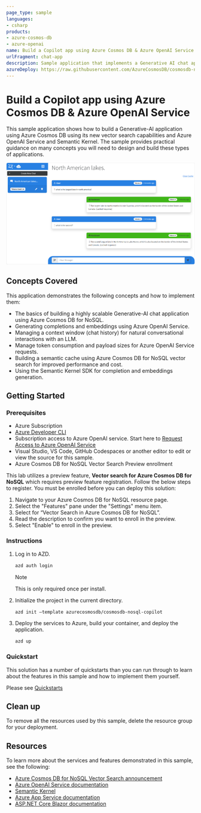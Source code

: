 ```yaml
---
page_type: sample
languages:
- csharp
products:
- azure-cosmos-db
- azure-openai
name: Build a Copilot app using Azure Cosmos DB & Azure OpenAI Service
urlFragment: chat-app
description: Sample application that implements a Generative AI chat application that demonstrates context windows, semantic cache and Semantic Kernel integration.
azureDeploy: https://raw.githubusercontent.com/AzureCosmosDB/cosmosdb-nosql-copilot/main/azuredeploy.json
---
```


# Build a Copilot app using Azure Cosmos DB & Azure OpenAI Service

This sample application shows how to build a Generative-AI application using Azure Cosmos DB using its new vector search capabilities and Azure OpenAI Service and Semantic Kernel. The sample provides practical guidance on many concepts you will need to design and build these types of applications.

![Cosmos DB + ChatGPT user interface](screenshot.png)

## Concepts Covered

This application demonstrates the following concepts and how to implement them:

- The basics of building a highly scalable Generative-AI chat application using Azure Cosmos DB for NoSQL.
- Generating completions and embeddings using Azure OpenAI Service.
- Managing a context window (chat history) for natural conversational interactions with an LLM.
- Manage token consumption and payload sizes for Azure OpenAI Service requests.
- Building a semantic cache using Azure Cosmos DB for NoSQL vector search for improved performance and cost.
- Using the Semantic Kernel SDK for completion and embeddings generation.

## Getting Started

### Prerequisites

- Azure Subscription
- [Azure Developer CLI](https://aka.ms/azd-install)
- Subscription access to Azure OpenAI service. Start here to [Request Access to Azure OpenAI Service](https://aka.ms/oaiapply)
- Visual Studio, VS Code, GitHub Codespaces or another editor to edit or view the source for this sample.
- Azure Cosmos DB for NoSQL Vector Search Preview enrollment

This lab utilizes a preview feature, **Vector search for Azure Cosmos DB for NoSQL** which requires preview feature registration. Follow the below steps to register. You must be enrolled before you can deploy this solution:
 
1. Navigate to your Azure Cosmos DB for NoSQL resource page.
1. Select the "Features" pane under the "Settings" menu item.
1. Select for “Vector Search in Azure Cosmos DB for NoSQL”.
1. Read the description to confirm you want to enroll in the preview.
1. Select "Enable" to enroll in the preview.

### Instructions

1. Log in to AZD.
    
    ```bash
    azd auth login
    ```

    > [!NOTE]  
    > This is only required once per install.

1. Initialize the project in the current directory.
    
    ```bash
    azd init —template azurecosmosdb/cosmosdb-nosql-copilot
    ```

1. Deploy the services to Azure, build your container, and deploy the application.
    
    ```bash
    azd up
    ```

### Quickstart

This solution has a number of quickstarts than you can run through to learn about the features in this sample and how to implement them yourself.

Please see [Quickstarts](quickstart.md)


## Clean up

To remove all the resources used by this sample, delete the resource group for your deployment.

## Resources

To learn more about the services and features demonstrated in this sample, see the following:

- [Azure Cosmos DB for NoSQL Vector Search announcement](https://aka.ms/CosmosDBDiskANNBlog/)
- [Azure OpenAI Service documentation](https://learn.microsoft.com/azure/cognitive-services/openai/)
- [Semantic Kernel](https://learn.microsoft.com/semantic-kernel/overview)
- [Azure App Service documentation](https://learn.microsoft.com/azure/app-service/)
- [ASP.NET Core Blazor documentation](https://dotnet.microsoft.com/apps/aspnet/web-apps/blazor)
